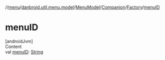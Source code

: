 //[menu](../../../../index.md)/[danbroid.util.menu.model](../../../index.md)/[MenuModel](../../index.md)/[Companion](../index.md)/[Factory](index.md)/[menuID](menu-i-d.md)



# menuID  
[androidJvm]  
Content  
val [menuID](menu-i-d.md): [String](https://kotlinlang.org/api/latest/jvm/stdlib/kotlin/-string/index.html)  



